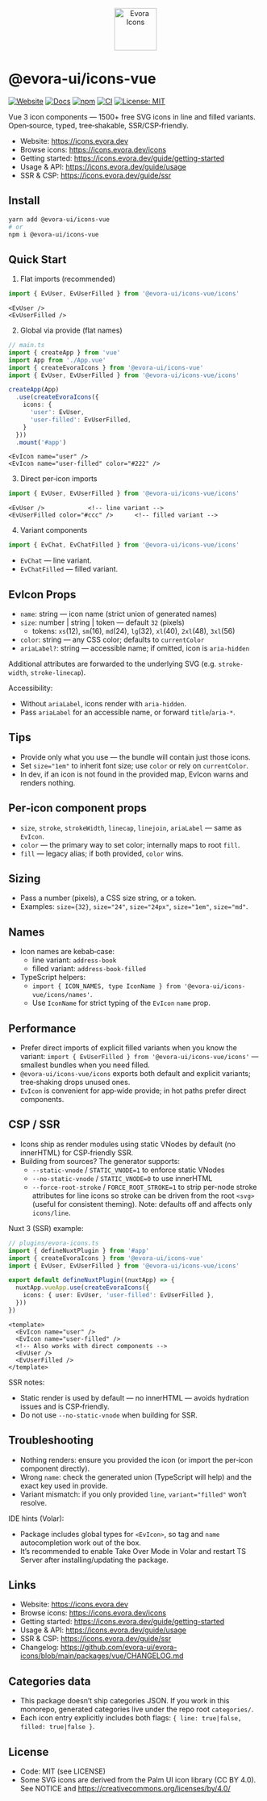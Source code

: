 <p align="center">
  <a href="https://icons.evora.dev" target="_blank" rel="noopener">
    <img src="https://icons.evora.dev/logo.svg" alt="Evora Icons" height="84" />
  </a>
</p>

# @evora-ui/icons-vue

[![Website](https://img.shields.io/badge/website-icons.evora.dev-2ea44f?logo=vercel&logoColor=white)](https://icons.evora.dev)
[![Docs](https://img.shields.io/badge/docs-get%20started-0ea5e9?logo=readthedocs&logoColor=white)](https://icons.evora.dev/guide/getting-started)
[![npm](https://img.shields.io/npm/v/%40evora-ui%2Ficons-vue.svg?logo=npm&label=%40evora-ui%2Ficons-vue)](https://www.npmjs.com/package/@evora-ui/icons-vue)
[![CI](https://github.com/evora-ui/evora-icons/actions/workflows/ci.yml/badge.svg)](https://github.com/evora-ui/evora-icons/actions/workflows/ci.yml)
[![License: MIT](https://img.shields.io/badge/License-MIT-blue.svg)](https://github.com/evora-ui/evora-icons/blob/main/LICENSE)

Vue 3 icon components — 1500+ free SVG icons in line and filled variants. Open‑source, typed, tree‑shakable, SSR/CSP‑friendly.

- Website: https://icons.evora.dev
- Browse icons: https://icons.evora.dev/icons
- Getting started: https://icons.evora.dev/guide/getting-started
- Usage & API: https://icons.evora.dev/guide/usage
- SSR & CSP: https://icons.evora.dev/guide/ssr

## Install

```bash
yarn add @evora-ui/icons-vue
# or
npm i @evora-ui/icons-vue
```

## Quick Start

1) Flat imports (recommended)

```ts
import { EvUser, EvUserFilled } from '@evora-ui/icons-vue/icons'
```

```vue
<EvUser />
<EvUserFilled />
```

2) Global <EvIcon /> via provide (flat names)

```ts
// main.ts
import { createApp } from 'vue'
import App from './App.vue'
import { createEvoraIcons } from '@evora-ui/icons-vue'
import { EvUser, EvUserFilled } from '@evora-ui/icons-vue/icons'

createApp(App)
  .use(createEvoraIcons({
    icons: {
      'user': EvUser,
      'user-filled': EvUserFilled,
    }
  }))
  .mount('#app')
```

```vue
<EvIcon name="user" />
<EvIcon name="user-filled" color="#222" />
```

3) Direct per‑icon imports

```ts
import { EvUser, EvUserFilled } from '@evora-ui/icons-vue/icons'
```

```vue
<EvUser />            <!-- line variant -->
<EvUserFilled color="#ccc" />      <!-- filled variant -->
```

4) Variant components

```ts
import { EvChat, EvChatFilled } from '@evora-ui/icons-vue/icons'
```
- `EvChat` — line variant.
- `EvChatFilled` — filled variant.

## EvIcon Props
- `name`: string — icon name (strict union of generated names)
- `size`: number | string | token — default `32` (pixels)
  - tokens: `xs`(12), `sm`(16), `md`(24), `lg`(32), `xl`(40), `2xl`(48), `3xl`(56)
- `color`: string — any CSS color; defaults to `currentColor`
- `ariaLabel?`: string — accessible name; if omitted, icon is `aria-hidden`

Additional attributes are forwarded to the underlying SVG (e.g. `stroke-width`, `stroke-linecap`).

Accessibility:
- Without `ariaLabel`, icons render with `aria-hidden`.
- Pass `ariaLabel` for an accessible name, or forward `title`/`aria-*`.

## Tips
- Provide only what you use — the bundle will contain just those icons.
- Set `size="1em"` to inherit font size; use `color` or rely on `currentColor`.
- In dev, if an icon is not found in the provided map, EvIcon warns and renders nothing.

## Per‑icon component props
- `size`, `stroke`, `strokeWidth`, `linecap`, `linejoin`, `ariaLabel` — same as `EvIcon`.
- `color` — the primary way to set color; internally maps to root `fill`.
- `fill` — legacy alias; if both provided, `color` wins.

## Sizing
- Pass a number (pixels), a CSS size string, or a token.
- Examples: `size={32}`, `size="24"`, `size="24px"`, `size="1em"`, `size="md"`.

## Names
- Icon names are kebab‑case:
  - line variant: `address-book`
  - filled variant: `address-book-filled`
- TypeScript helpers:
  - `import { ICON_NAMES, type IconName } from '@evora-ui/icons-vue/icons/names'`.
  - Use `IconName` for strict typing of the `EvIcon` `name` prop.

## Performance
- Prefer direct imports of explicit filled variants when you know the variant: `import { EvUserFilled } from '@evora-ui/icons-vue/icons'` — smallest bundles when you need filled.
- `@evora-ui/icons-vue/icons` exports both default and explicit variants; tree‑shaking drops unused ones.
- `EvIcon` is convenient for app‑wide provide; in hot paths prefer direct components.

## CSP / SSR
- Icons ship as render modules using static VNodes by default (no innerHTML) for CSP‑friendly SSR.
- Building from sources? The generator supports:
  - `--static-vnode` / `STATIC_VNODE=1` to enforce static VNodes
  - `--no-static-vnode` / `STATIC_VNODE=0` to use innerHTML
  - `--force-root-stroke` / `FORCE_ROOT_STROKE=1` to strip per-node stroke attributes for line icons so stroke can be driven from the root `<svg>` (useful for consistent theming). Note: defaults off and affects only `icons/line`.

Nuxt 3 (SSR) example:

```ts
// plugins/evora-icons.ts
import { defineNuxtPlugin } from '#app'
import { createEvoraIcons } from '@evora-ui/icons-vue'
import { EvUser, EvUserFilled } from '@evora-ui/icons-vue/icons'

export default defineNuxtPlugin((nuxtApp) => {
  nuxtApp.vueApp.use(createEvoraIcons({
    icons: { user: EvUser, 'user-filled': EvUserFilled },
  }))
})
```

```vue
<template>
  <EvIcon name="user" />
  <EvIcon name="user-filled" />
  <!-- Also works with direct components -->
  <EvUser />
  <EvUserFilled />
</template>
```

SSR notes:
- Static render is used by default — no innerHTML — avoids hydration issues and is CSP‑friendly.
- Do not use `--no-static-vnode` when building for SSR.

## Troubleshooting
- Nothing renders: ensure you provided the icon (or import the per‑icon component directly).
- Wrong `name`: check the generated union (TypeScript will help) and the exact key used in provide.
- Variant mismatch: if you only provided `line`, `variant="filled"` won’t resolve.

IDE hints (Volar):
- Package includes global types for `<EvIcon>`, so tag and `name` autocompletion work out of the box.
- It’s recommended to enable Take Over Mode in Volar and restart TS Server after installing/updating the package.

## Links
- Website: https://icons.evora.dev
- Browse icons: https://icons.evora.dev/icons
- Getting started: https://icons.evora.dev/guide/getting-started
- Usage & API: https://icons.evora.dev/guide/usage
- SSR & CSP: https://icons.evora.dev/guide/ssr
- Changelog: https://github.com/evora-ui/evora-icons/blob/main/packages/vue/CHANGELOG.md

## Categories data
- This package doesn’t ship categories JSON. If you work in this monorepo, generated categories live under the repo root `categories/`.
- Each icon entry explicitly includes both flags: `{ line: true|false, filled: true|false }`.

## License
- Code: MIT (see LICENSE)
- Some SVG icons are derived from the Palm UI icon library (CC BY 4.0). See NOTICE and https://creativecommons.org/licenses/by/4.0/
